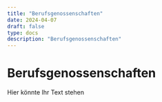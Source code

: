 ```yaml
---
title: "Berufsgenossenschaften"
date: 2024-04-07
draft: false
type: docs
description: "Berufsgenossenschaften"
---
```


# Berufsgenossenschaften

Hier könnte Ihr Text stehen